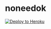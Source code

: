 # noneedok


<p><a href="https://dashboard.heroku.com/new?template=https://github.com/nobieduck/noneedok"> <img src="https://www.herokucdn.com/deploy/button.svg" alt="Deploy to Heroku" /></a></p>
